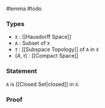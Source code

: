 #lemma #todo 
### Types
- `X` : [[Hausdorff Space]]
- `A` : Subset of `X`
- $\tau$ : [[Subspace Topology]] of `A` in `X`
- $\left( A,\tau \right)$ : [[Compact Space]]
### Statement
`A` is [[Closed Set|closed]] in `X`.
### Proof
